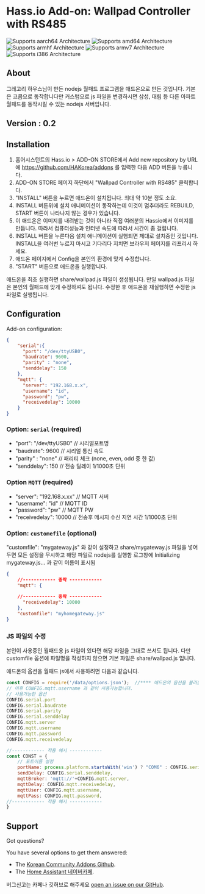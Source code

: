 # Hass.io Add-on: Wallpad Controller with RS485 

![Supports aarch64 Architecture][aarch64-shield] ![Supports amd64 Architecture][amd64-shield] ![Supports armhf Architecture][armhf-shield] ![Supports armv7 Architecture][armv7-shield] ![Supports i386 Architecture][i386-shield]

## About
그레고리 하우스님이 만든 nodejs 월패드 프로그램을 애드온으로 만든 것입니다.
기본은 코콤으로 동작합니다만 커스텀으로 js 파일을 변경하시면 삼성, 대림 등 다른 아파트 월패드를 동작시킬 수 있는 nodejs 서버입니다. 

## Version : 0.2

## Installation

1. 홈어시스턴트의 Hass.io > ADD-ON STORE에서 Add new repository by URL에 https://github.com/HAKorea/addons 를 입력한 다음 ADD 버튼을 누릅니다.
2. ADD-ON STORE 페이지 하단에서 "Wallpad Controller with RS485" 클릭합니다.
3. "INSTALL" 버튼을 누르면 애드온이 설치됩니다. 최대 약 10분 정도 소요. 
4. INSTALL 버튼위에 설치 애니메이션이 동작하는데 이것이 멈추더라도 REBUILD, START 버튼이 나타나지 않는 경우가 있습니다.
5. 이 애드온은 이미지를 내려받는 것이 아니라 직접 여러분의 Hassio에서 이미지를 만듭니다. 따라서 컴퓨터성능과 인터넷 속도에 따라서 시간이 좀 걸립니다. 
6. INSTALL 버튼을 누른다음 설치 애니메이션이 실행되면 제대로 설치중인 것입니다. INSTALL을 여러번 누르지 마시고 기다리다 지치면 브라우저 페이지를 리프리시 하세요. 
7. 애드온 페이지에서 Config을 본인의 환경에 맞게 수정합니다.
8. "START" 버튼으로 애드온을 실행합니다.

애드온을 최초 실행하면 share/wallpad.js 파일이 생성됩니다. 만일 wallpad.js 파일은 본인의 월패드에 맞게 수정하셔도 됩니다. 수정한 후 애드온을 재실행하면 수정한 js 파일로 실행됩니다. 



## Configuration

Add-on configuration:

```json
{
    "serial":{
      "port": "/dev/ttyUSB0",
      "baudrate": 9600,
      "parity" : "none",
      "senddelay": 150
    },
    "mqtt": {
      "server": "192.168.x.x",
      "username": "id",
      "password": "pw",
      "receivedelay": 10000
    }
}
```

### Option: `serial` (required)

* "port": "/dev/ttyUSB0" 	// 시리얼포트명
* "baudrate": 9600 		// 시리얼 통신 속도
* "parity" : "none"		// 패리티 체크 (none, even, odd 중 한 값)
* "senddelay": 150		// 전송 딜레이 1/1000초 단위

### Option `MQTT` (required)

* "server": "192.168.x.xx"	// MQTT 서버
* "username": "id"			// MQTT ID
* "password": "pw"			// MQTT PW
* "receivedelay": 10000		// 전송후 메시지 수신 지연 시간 1/1000초 단위


### Option: `customefile` (optional)

"customfile": "mygateway.js" 와 같이 설정하고
share/mygateway.js 파일을 넣어두면 모든 설정을 무시하고 해당 파일로 nodejs를 실행함
로그창에 Initializing mygateway.js... 과 같이 이름이 표시됨
```json
{ 
	//------------ 중략 ------------
	"mqtt": {
		
	//------------ 중략 ------------
      "receivedelay": 10000
    },
    "customfile": "myhomegateway.js"
}
```
### JS 파일의 수정
본인이 사용중인 월패드용 js 파일이 있다면 해당 파일을 그대로 쓰셔도 됩니다. 다만 customfile 옵션에 파일명을 작성하지 않으면 기본 파일은 share/wallpad.js 입니다. 

애드온의 옵션을 월패드 js에서 사용하려면 다음과 같습니다.
```js
const CONFIG = require('/data/options.json');  //**** 애드온의 옵션을 불러옵니다. 옵션 파일의 위치는 변경 불가합니다. 
// 이후 CONFIG.mqtt.username 과 같이 사용가능합니다. 
// 사용가능한 옵션
CONFIG.serial.port
CONFIG.serial.baudrate
CONFIG.serial.parity
CONFIG.serial.senddelay
CONFIG.mqtt.server
CONFIG.mqtt.username
CONFIG.mqtt.password
CONFIG.mqtt.receivedelay

//------------ 적용 예시 ------------
const CONST = {
    // 포트이름 설정
    portName: process.platform.startsWith('win') ? "COM6" : CONFIG.serial.port, 
    sendDelay: CONFIG.serial.senddelay,
    mqttBroker: 'mqtt://'+CONFIG.mqtt.server, 
    mqttDelay: CONFIG.mqtt.receivedelay,
    mqttUser: CONFIG.mqtt.username, 
    mqttPass: CONFIG.mqtt.password, 
//------------ 적용 예시 ------------
}
```

## Support

Got questions?

You have several options to get them answered:

- The [Korean Community Addons Github][github].
- The [Home Assistant 네이버카페][forum].

버그신고는 카페나 깃허브로 해주세요 [open an issue on our GitHub][issue].


[forum]: https://cafe.naver.com/koreassistant
[github]: https://github.com/HAKorea/addons
[issue]: https://github.com/zooil/commaxRS485/issues
[aarch64-shield]: https://img.shields.io/badge/aarch64-yes-green.svg
[amd64-shield]: https://img.shields.io/badge/amd64-yes-green.svg
[armhf-shield]: https://img.shields.io/badge/armhf-yes-green.svg
[armv7-shield]: https://img.shields.io/badge/armv7-yes-green.svg
[i386-shield]: https://img.shields.io/badge/i386-yes-green.svg

